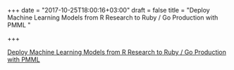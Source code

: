 +++
date = "2017-10-25T18:00:16+03:00"
draft = false
title = "Deploy Machine Learning Models from R Research to Ruby / Go Production with PMML  "

+++

<p><a href="https://medium.com/@aschers/deploy-machine-learning-models-from-r-research-to-ruby-go-production-with-pmml-b41e79445d3d">Deploy Machine Learning Models from R Research to Ruby / Go Production with PMML  </a></p>
